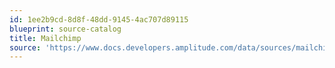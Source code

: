 ```yaml
---
id: 1ee2b9cd-8d8f-48dd-9145-4ac707d89115
blueprint: source-catalog
title: Mailchimp
source: 'https://www.docs.developers.amplitude.com/data/sources/mailchimp'
---
```

